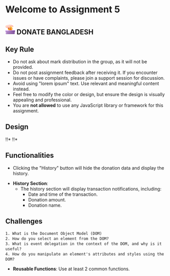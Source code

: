 # Welcome to Assignment 5

## <img width=30px src="assets/logo.png"/> DONATE BANGLADESH

## Key Rule

- Do not ask about mark distribution in the group, as it will not be provided.
- Do not post assignment feedback after receiving it. If you encounter issues or have complaints, please join a support session for discussion.
- Avoid using "lorem ipsum" text. Use relevant and meaningful content instead.
- Feel free to modify the color or design, but ensure the design is visually appealing and professional.
- You are **not allowed** to use any JavaScript library or framework for this assignment.

## Design

<!-- **Navbar**: Create a visually appealing navbar with the following structure:   -->!!*

<!-- - Logo positioned in the middle. \*/ -->
<!-- - "Blog" button on the left. \*/ -->
<!-- - Account balance with a coin icon on the right. \*/ -->
<!-- - "Donation" and "History" buttons in the center (as per Figma). \*/ -->

<!--  **Donation Cards**: Create 3 donation cards with the following details: --> !!*

<!-- - Image on the left. -->
<!-- - Donation title. -->
<!-- - Donation info. -->
<!-- - Current donation amount. -->
<!-- - Input field for donation amount. -->
<!-- - Button for submitting the donation. -->

<!-- - **History Section**: Initially hidden and empty. -->

## Functionalities

<!--  **Donation and History Button Functionality**: -->

- Clicking the "History" button will hide the donation data and display the history.
<!-- - Clicking the "Donation" button will hide the history and display the donation data. -->

<!--  **Donation Functionality for Each Card**: -->

<!-- - When the "Donate Now" button is clicked: -->
  <!-- - The donation input will be deducted from the total account balance, and the updated balance will be shown. -->
  <!-- - The card’s current donation amount will increase. -->
  <!--!! - A meaningful notification will be added to the History section. -->

<!--  **Input Validation**: -->

<!-- - Show an alert if invalid data is found and stop the transaction. -->
<!-- - Validate the donation amount: -->
  <!-- - If the donation amount is greater than the account balance. -->
  <!-- - If the input field contains an invalid number. -->
  <!-- - If the input field is empty. -->

- **History Section**:
  - The history section will display transaction notifications, including:
    - Date and time of the transaction.
    - Donation amount.
    - Donation name.

## Challenges

<!-- - **Sticky Navbar**: Make the navbar sticky to the top of the page. -->
<!-- - **Blog Page**: Create a `blog.html` file and link it to the main page: -->
  <!-- - The blog page should contain 4 questions and their answers: -->

    1. What is the Document Object Model (DOM)
    2. How do you select an element from the DOM?
    3. What is event delegation in the context of the DOM, and why is it useful?
    4. How do you manipulate an element's attributes and styles using the DOM?

<!-- - **Toggle Active Status**: Toggle the active status of the "Donation" and "History" buttons:
  - Change the button color to indicate when it's active. -->
<!-- - **Static Modal**: Display a static modal instead of an alert on a successful donation. -->

- **Reusable Functions**: Use at least 2 common functions.
<!-- - **Responsive Design**: Ensure the application is responsive for different screen sizes. -->

<!-- // document.getElementById("card1").addEventListener("click", function () {
//   const cardOne = document.getElementById("1st-card").innerText;
//   const cardOneEl = parseFloat(cardOne);
//   const inputOne = document.getElementById("1st-card-input").value;
//   const inputOneEl = parseFloat(inputOne);
//   const updateCardBalance1 = cardOneEl + inputOneEl;
//   const updateMainBalance = mainAmountEl - updateCardBalance1;

//   if (!isNaN(inputOneEl) && inputOneEl > 0) {
//     document.getElementById("1st-card").innerText = updateCardBalance1;
//     document.getElementById("main-amount").innerText = updateMainBalance;
//     document.getElementById("1st-card-input").value = "";
//     hidModalEl.classList.remove("hidden");
//   } else {
//     alert("Write a Positive number please :) ");
//   }
// }); -->
